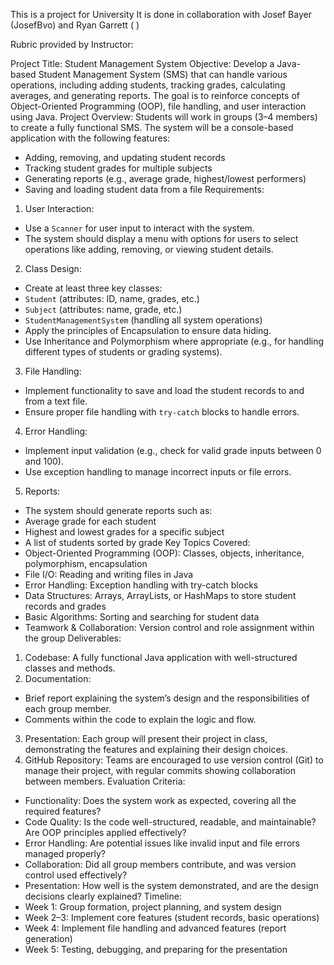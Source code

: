 This is a project for University
It is done in collaboration with Josef Bayer (JosefBvo) and Ryan Garrett ( )

Rubric provided by Instructor:

Project Title: Student Management System
Objective:
Develop a Java-based Student Management System (SMS) that can handle various operations,
including adding students, tracking grades, calculating averages, and generating reports. The
goal is to reinforce concepts of Object-Oriented Programming (OOP), file handling, and user
interaction using Java.
Project Overview:
Students will work in groups (3–4 members) to create a fully functional SMS. The system will be
a console-based application with the following features:
- Adding, removing, and updating student records
- Tracking student grades for multiple subjects
- Generating reports (e.g., average grade, highest/lowest performers)
- Saving and loading student data from a file
Requirements:
1. User Interaction:
- Use a `Scanner` for user input to interact with the system.
- The system should display a menu with options for users to select operations like adding,
removing, or viewing student details.
2. Class Design:
- Create at least three key classes:
- `Student` (attributes: ID, name, grades, etc.)
- `Subject` (attributes: name, grade, etc.)
- `StudentManagementSystem` (handling all system operations)
- Apply the principles of Encapsulation to ensure data hiding.
- Use Inheritance and Polymorphism where appropriate (e.g., for handling different types of
students or grading systems).
3. File Handling:
- Implement functionality to save and load the student records to and from a text file.
- Ensure proper file handling with `try-catch` blocks to handle errors.
4. Error Handling:
- Implement input validation (e.g., check for valid grade inputs between 0 and 100).
- Use exception handling to manage incorrect inputs or file errors.
5. Reports:
- The system should generate reports such as:
- Average grade for each student
- Highest and lowest grades for a specific subject
- A list of students sorted by grade
Key Topics Covered:
- Object-Oriented Programming (OOP): Classes, objects, inheritance, polymorphism,
encapsulation
- File I/O: Reading and writing files in Java
- Error Handling: Exception handling with try-catch blocks
- Data Structures: Arrays, ArrayLists, or HashMaps to store student records and grades
- Basic Algorithms: Sorting and searching for student data
- Teamwork & Collaboration: Version control and role assignment within the group
Deliverables:
1. Codebase: A fully functional Java application with well-structured classes and methods.
2. Documentation:
- Brief report explaining the system’s design and the responsibilities of each group member.
- Comments within the code to explain the logic and flow.
3. Presentation: Each group will present their project in class, demonstrating the features and
explaining their design choices.
4. GitHub Repository: Teams are encouraged to use version control (Git) to manage their
project, with regular commits showing collaboration between members.
Evaluation Criteria:
- Functionality: Does the system work as expected, covering all the required features?
- Code Quality: Is the code well-structured, readable, and maintainable? Are OOP principles
applied effectively?
- Error Handling: Are potential issues like invalid input and file errors managed properly?
- Collaboration: Did all group members contribute, and was version control used effectively?
- Presentation: How well is the system demonstrated, and are the design decisions clearly
explained?
Timeline:
- Week 1: Group formation, project planning, and system design
- Week 2–3: Implement core features (student records, basic operations)
- Week 4: Implement file handling and advanced features (report generation)
- Week 5: Testing, debugging, and preparing for the presentation
